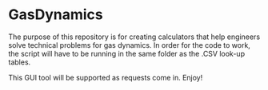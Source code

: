 # GasDynamics
The purpose of this repository is for creating calculators that help engineers solve technical problems for gas dynamics.
In order for the code to work, the script will have to be running in the same folder as the .CSV look-up tables.

This GUI tool will be supported as requests come in. Enjoy!

